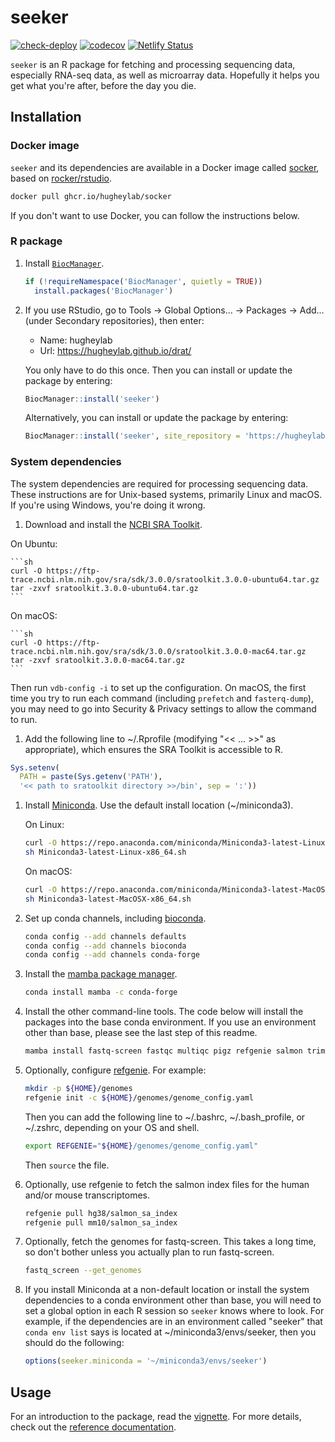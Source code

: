# seeker

[![check-deploy](https://github.com/hugheylab/seeker/workflows/check-deploy/badge.svg)](https://github.com/hugheylab/seeker/actions)
[![codecov](https://codecov.io/gh/hugheylab/seeker/branch/master/graph/badge.svg)](https://codecov.io/gh/hugheylab/seeker)
[![Netlify Status](https://api.netlify.com/api/v1/badges/a3d002cf-ca5c-427f-9963-061d282b1d1b/deploy-status)](https://app.netlify.com/sites/hardcore-aryabhata-980673/deploys)

`seeker` is an R package for fetching and processing sequencing data, especially RNA-seq data, as well as microarray data. Hopefully it helps you get what you're after, before the day you die.

## Installation

### Docker image

`seeker` and its dependencies are available in a Docker image called [socker](https://github.com/hugheylab/socker), based on [rocker/rstudio](https://github.com/rocker-org/rocker-versioned2).

```sh
docker pull ghcr.io/hugheylab/socker
```

If you don't want to use Docker, you can follow the instructions below.

### R package

1. Install [`BiocManager`](https://cran.r-project.org/package=BiocManager).

    ```r
    if (!requireNamespace('BiocManager', quietly = TRUE))
      install.packages('BiocManager')
    ```

1. If you use RStudio, go to Tools → Global Options... → Packages → Add... (under Secondary repositories), then enter:

    - Name: hugheylab
    - Url: https://hugheylab.github.io/drat/

    You only have to do this once. Then you can install or update the package by entering:

    ```r
    BiocManager::install('seeker')
    ```

    Alternatively, you can install or update the package by entering:

    ```r
    BiocManager::install('seeker', site_repository = 'https://hugheylab.github.io/drat/')
    ```

### System dependencies

The system dependencies are required for processing sequencing data. These instructions are for Unix-based systems, primarily Linux and macOS. If you're using Windows, you're doing it wrong.

1. Download and install the [NCBI SRA Toolkit](https://github.com/ncbi/sra-tools/wiki).

  On Ubuntu:
  
    ```sh
    curl -O https://ftp-trace.ncbi.nlm.nih.gov/sra/sdk/3.0.0/sratoolkit.3.0.0-ubuntu64.tar.gz
    tar -zxvf sratoolkit.3.0.0-ubuntu64.tar.gz
    ```
    
  On macOS:
  
    ```sh
    curl -O https://ftp-trace.ncbi.nlm.nih.gov/sra/sdk/3.0.0/sratoolkit.3.0.0-mac64.tar.gz
    tar -zxvf sratoolkit.3.0.0-mac64.tar.gz
    ```
  
  Then run `vdb-config -i` to set up the configuration. On macOS, the first time you try to run each command (including `prefetch` and `fasterq-dump`), you may need to go into Security & Privacy settings to allow the command to run.

1. Add the following line to ~/.Rprofile (modifying "<< ... >>" as appropriate), which ensures the SRA Toolkit is accessible to R.

  ```r
  Sys.setenv(
    PATH = paste(Sys.getenv('PATH'),
    '<< path to sratoolkit directory >>/bin', sep = ':'))
  ```

1. Install [Miniconda](https://conda.io/en/latest/miniconda.html). Use the default install location (~/miniconda3).
    
    On Linux:
    
    ```sh
    curl -O https://repo.anaconda.com/miniconda/Miniconda3-latest-Linux-x86_64.sh
    sh Miniconda3-latest-Linux-x86_64.sh
    ```

    On macOS:
    
    ```sh
    curl -O https://repo.anaconda.com/miniconda/Miniconda3-latest-MacOSX-x86_64.sh
    sh Miniconda3-latest-MacOSX-x86_64.sh
    ```

1. Set up conda channels, including [bioconda](https://bioconda.github.io/user/install.html).

    ```sh
    conda config --add channels defaults
    conda config --add channels bioconda
    conda config --add channels conda-forge
    ```

1. Install the [mamba package manager](https://github.com/mamba-org/mamba).

    ```sh
    conda install mamba -c conda-forge
    ```

1. Install the other command-line tools. The code below will install the packages into the base conda environment. If you use an environment other than base, please see the last step of this readme.

    ```sh
    mamba install fastq-screen fastqc multiqc pigz refgenie salmon trim-galore
    ```

1. Optionally, configure [refgenie](http://refgenie.databio.org/en/latest/install). For example:

    ```sh
    mkdir -p ${HOME}/genomes
    refgenie init -c ${HOME}/genomes/genome_config.yaml
    ```
    
    Then you can add the following line to ~/.bashrc, ~/.bash_profile, or ~/.zshrc, depending on your OS and shell.
    
    ```sh
    export REFGENIE="${HOME}/genomes/genome_config.yaml"
    ```
    
    Then `source` the file.

1. Optionally, use refgenie to fetch the salmon index files for the human and/or mouse transcriptomes.

    ```sh
    refgenie pull hg38/salmon_sa_index
    refgenie pull mm10/salmon_sa_index
    ```

1. Optionally, fetch the genomes for fastq-screen. This takes a long time, so don't bother unless you actually plan to run fastq-screen.

    ```sh
    fastq_screen --get_genomes
    ```

1. If you install Miniconda at a non-default location or install the system dependencies to a conda environment other than base, you will need to set a global option in each R session so `seeker` knows where to look. For example, if the dependencies are in an environment called "seeker" that `conda env list` says is located at ~/miniconda3/envs/seeker, then you should do the following:

    ```r
    options(seeker.miniconda = '~/miniconda3/envs/seeker')
    ```

## Usage

For an introduction to the package, read the [vignette](https://seeker.hugheylab.org/articles/introduction.html). For more details, check out the [reference documentation](https://seeker.hugheylab.org/reference/index.html).
